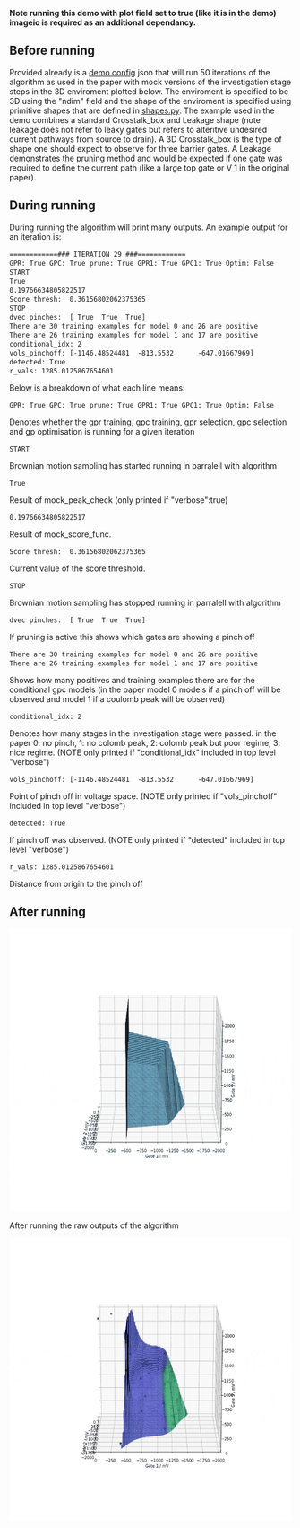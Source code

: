 **Note running this demo with plot field set to true (like it is in the demo) imageio is required as an additional dependancy.**
## Before running
Provided already is a [demo config](mock_device_demo_config.json) json that will run 50 iterations of the algorithm as used in the paper with mock versions of the investigation stage steps in the 3D enviroment plotted below. The enviroment is specified to be 3D using the "ndim" field and the shape of the enviroment is specified using primitive shapes that are defined in [shapes.py](Playground/shapes.py). The example used in the demo combines a standard Crosstalk_box and Leakage shape (note leakage does not refer to leaky gates but refers to alteritive undesired current pathways from source to drain). A 3D Crosstalk_box is the type of shape one should expect to observe for three barrier gates. A Leakage demonstrates the pruning method and would be expected if one gate was required to define the current path (like a large top gate or V_1 in the original paper).

## During running
During running the algorithm will print many outputs. An example output for an iteration is:
```
============### ITERATION 29 ###============
GPR: True GPC: True prune: True GPR1: True GPC1: True Optim: False
START
True
0.19766634805822517
Score thresh:  0.36156802062375365
STOP
dvec pinches:  [ True  True  True]
There are 30 training examples for model 0 and 26 are positive
There are 26 training examples for model 1 and 17 are positive
conditional_idx: 2
vols_pinchoff: [-1146.48524481  -813.5532      -647.01667969]
detected: True
r_vals: 1285.0125867654601
```
Below is a breakdown of what each line means:
```
GPR: True GPC: True prune: True GPR1: True GPC1: True Optim: False
```
Denotes whether the gpr training, gpc training, gpr selection, gpc selection and gp optimisation is running for a given iteration

```
START
```
Brownian motion sampling has started running in parralell with algorithm

```
True
```
Result of mock_peak_check (only printed if "verbose":true)

```
0.19766634805822517
```
Result of mock_score_func.

```
Score thresh:  0.36156802062375365
```
Current value of the score threshold.

```
STOP
```
Brownian motion sampling has stopped running in parralell with algorithm

```
dvec pinches:  [ True  True  True]
```
If pruning is active this shows which gates are showing a pinch off

```
There are 30 training examples for model 0 and 26 are positive
There are 26 training examples for model 1 and 17 are positive
```
Shows how many positives and training examples there are for the conditional gpc models (in the paper model 0 models if a pinch off will be observed and model 1 if a coulomb peak will be observed)

```
conditional_idx: 2
```
Denotes how many stages in the investigation stage were passed. in the paper 0: no pinch, 1: no colomb peak, 2: colomb peak but poor regime, 3: nice regime. (NOTE only printed if "conditional_idx" included in top level "verbose")

```
vols_pinchoff: [-1146.48524481  -813.5532      -647.01667969]
```
Point of pinch off in voltage space. (NOTE only printed if "vols_pinchoff" included in top level "verbose")

```
detected: True
```
If pinch off was observed. (NOTE only printed if "detected" included in top level "verbose")

```
r_vals: 1285.0125867654601
```
Distance from origin to the pinch off




## After running

![](Playground/demo_run_data/color_comp_dummy.gif)

After running the raw outputs of the algorithm 

![](Playground/demo_run_data/gpr_and_gpc.gif)
